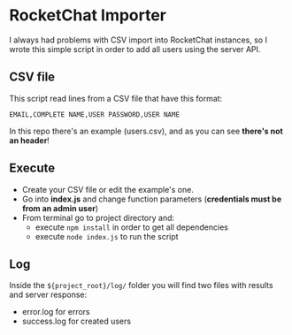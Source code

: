 # RocketChat Importer
I always had problems with CSV import into RocketChat instances, so I wrote this simple script in order to add all users using the server API.

## CSV file
This script read lines from a CSV file that have this format:

`EMAIL,COMPLETE NAME,USER PASSWORD,USER NAME`

In this repo there's an example (users.csv), and as you can see __there's not an header__!

## Execute
- Create your CSV file or edit the example's one.
- Go into __index.js__ and change function parameters (__credentials must be from an admin user__)
- From terminal go to project directory and:
    - execute `npm install` in order to get all dependencies
    - execute `node index.js` to run the script

## Log
Inside the `${project_root}/log/` folder you will find two files with results and server response:
- error.log for errors
- success.log for created users